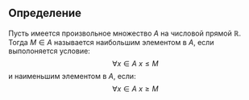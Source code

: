 ## Определение
Пусть имеется произвольное множество $A$ на числовой прямой $\mathbb{R}$. Тогда $M \in A$ называется наибольшим элементом в $A$, если выполоняется условие:
$$\forall x \in A \ x \leq M$$
и наименьшим элементом в $A$, если:
$$\forall x \in A \ x \geq M$$